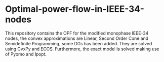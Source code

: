 # Optimal-power-flow-in-IEEE-34-nodes
This repository contains the OPF for the modified monophase IEEE-34 nodes, the convex approximations are Linear, Second Order Cone and Semidefinite Programming, some DGs has been added. They are solved using CvxPy and ECOS. Furthermore, the exact model is solved making use of Pyomo and Ipopt.
